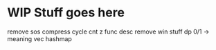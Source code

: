 # WIP Stuff goes here



remove sos
compress
cycle cnt
z func desc
remove win stuff
dp 0/1 -> meaning
vec hashmap
